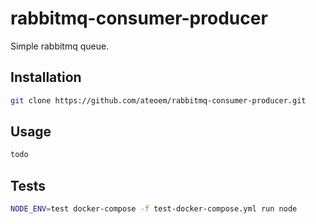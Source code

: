 # rabbitmq-consumer-producer

Simple rabbitmq queue.

## Installation

```bash
git clone https://github.com/ateoem/rabbitmq-consumer-producer.git
```

## Usage

```bash
todo
```

## Tests

```bash
NODE_ENV=test docker-compose -f test-docker-compose.yml run node
```
